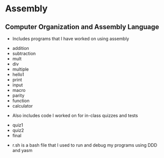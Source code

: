 # Assembly

## Computer Organization and Assembly Language
* Includes programs that I have worked on using assembly
 - addition
 - subtraction
 - mult
 - div
 - multiple
 - hello1
 - print
 - input
 - macro
 - parity
 - function
 - calculator
* Also includes code I worked on for in-class quizzes and tests
 - quiz1
 - quiz2
 - final
* r.sh is a bash file that I used to run and debug my programs using DDD and yasm
    
